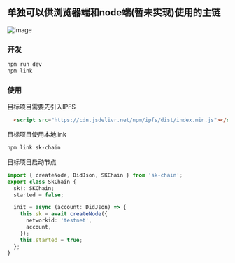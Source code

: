 ## 单独可以供浏览器端和node端(暂未实现)使用的主链

![image](https://user-images.githubusercontent.com/11674258/164952721-c9aa1d89-9da1-4696-b0a1-932671cf72c6.png)


### 开发

```bash
npm run dev
npm link
```

### 使用

目标项目需要先引入IPFS
```html
  <script src="https://cdn.jsdelivr.net/npm/ipfs/dist/index.min.js"></script>
```

目标项目使用本地link
```bash 
npm link sk-chain
```

目标项目启动节点
```typescript
import { createNode, DidJson, SKChain } from 'sk-chain';
export class SkChain {
  sk!: SKChain;
  started = false;

  init = async (account: DidJson) => {
    this.sk = await createNode({
      networkid: 'testnet',
      account,
    });
    this.started = true;
  };
}
```
